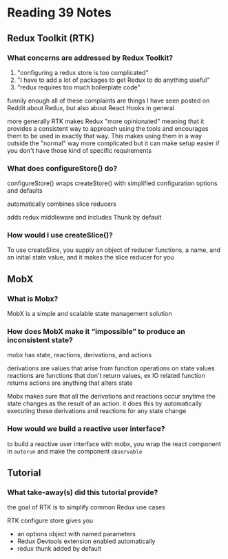 # Reading 39 Notes

## Redux Toolkit (RTK)

### What concerns are addressed by Redux Toolkit?

1. "configuring a redux store is too complicated"
2. "I have to add a lot of packages to get Redux to do anything useful"
3. "redux requires too much boilerplate code"

funnily enough all of these complaints are things I have seen posted on Reddit about Redux, but also about React Hooks in general

more generally RTK makes Redux "more opinionated" meaning that it provides a consistent way to approach using the tools and encourages them to be used in exactly that way. This makes using them in a way outside the "normal" way more complicated but it can make setup easier if you don't have those kind of specific requirements

### What does configureStore() do?

configureStore() wraps createStore() with simplified configuration options and defaults

automatically combines slice reducers

adds redux middleware and includes Thunk by default

### How would I use createSlice()?

To use createSlice, you supply an object of reducer functions, a name, and an initial state value, and it makes the slice reducer for you

## MobX

### What is Mobx?

MobX is a simple and scalable state management solution

### How does MobX make it “impossible” to produce an inconsistent state?

mobx has state, reactions, derivations, and actions

derivations are values that arise from function operations on state values
reactions are functions that don't return values, ex IO related function returns
actions are anything that alters state

Mobx makes sure that all the derivations and reactions occur anytime the state changes as the result of an action. it does this by automatically executing these derivations and reactions for any state change

### How would we build a reactive user interface?

to build a reactive user interface with mobx, you wrap the react component in `autorun` and make the component `observable`

## Tutorial

### What take-away(s) did this tutorial provide?

the goal of RTK is to simplify common Redux use cases

RTK configure store gives you

- an options object with named parameters
- Redux Devtools extension enabled automatically
- redux thunk added by default